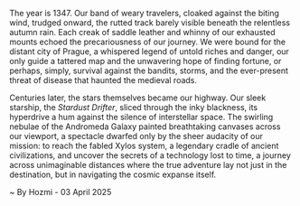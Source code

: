 
The year is 1347.  Our band of weary travelers, cloaked against the biting wind, trudged onward, the rutted track barely visible beneath the relentless autumn rain.  Each creak of saddle leather and whinny of our exhausted mounts echoed the precariousness of our journey.  We were bound for the distant city of Prague, a whispered legend of untold riches and danger, our only guide a tattered map and the unwavering hope of finding fortune, or perhaps, simply, survival against the bandits, storms, and the ever-present threat of disease that haunted the medieval roads.

Centuries later, the stars themselves became our highway.  Our sleek starship, the *Stardust Drifter*, sliced through the inky blackness, its hyperdrive a hum against the silence of interstellar space.  The swirling nebulae of the Andromeda Galaxy painted breathtaking canvases across our viewport, a spectacle dwarfed only by the sheer audacity of our mission:  to reach the fabled Xylos system, a legendary cradle of ancient civilizations, and uncover the secrets of a technology lost to time, a journey across unimaginable distances where the true adventure lay not just in the destination, but in navigating the cosmic expanse itself.

~ By Hozmi - 03 April 2025
